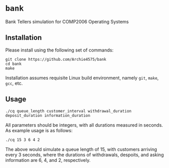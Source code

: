 # `bank`
Bank Tellers simulation for COMP2006 Operating Systems

## Installation
Please install using the following set of commands:
```
git clone https://github.com/Archie4575/bank
cd bank
make
```
Installation assumes requisite Linux build environment, namely `git`, `make`, `gcc`, etc.

## Usage
```
./cq queue_length customer_interval withdrawal_duration deposit_duration information_duration
```
All parameters should be integers, with all durations measured in seconds. As example usage is as follows:
```
./cq 15 3 6 4 2
```
The above would simulate a queue length of 15, with customers arriving every 3 seconds, where the durations of withdrawals, despoits, and asking information are 6, 4, and 2, respectively.

